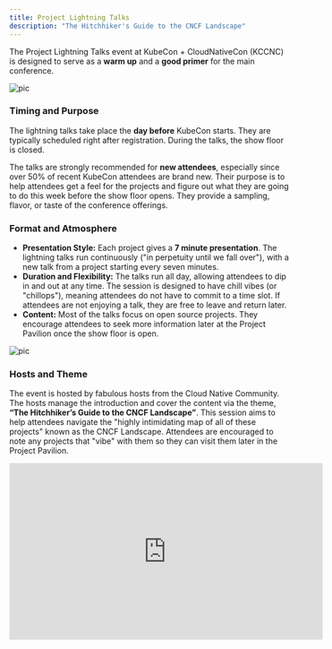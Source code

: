 ```yaml
---
title: Project Lightning Talks
description: "The Hitchhiker's Guide to the CNCF Landscape"
---
```


The Project Lightning Talks event at KubeCon + CloudNativeCon (KCCNC) is designed to serve as a **warm up** and a **good primer** for the main conference.

![pic](https://github.com/user-attachments/assets/7aa1afb9-6dbc-4f32-bbe2-9e43a3716f12)

### Timing and Purpose

The lightning talks take place the **day before** KubeCon starts. They are typically scheduled right after registration. During the talks, the show floor is closed.

The talks are strongly recommended for **new attendees**, especially since over 50% of recent KubeCon attendees are brand new. Their purpose is to help attendees get a feel for the projects and figure out what they are going to do this week before the show floor opens. They provide a sampling, flavor, or taste of the conference offerings.

### Format and Atmosphere

*   **Presentation Style:** Each project gives a **7 minute presentation**. The lightning talks run continuously ("in perpetuity until we fall over"), with a new talk from a project starting every seven minutes.
*   **Duration and Flexibility:** The talks run all day, allowing attendees to dip in and out at any time. The session is designed to have chill vibes (or "chillops"), meaning attendees do not have to commit to a time slot. If attendees are not enjoying a talk, they are free to leave and return later.
*   **Content:** Most of the talks focus on open source projects. They encourage attendees to seek more information later at the Project Pavilion once the show floor is open.

![pic](https://github.com/user-attachments/assets/0bbd8391-3869-4a50-9d91-aca9cbfdf319)

### Hosts and Theme

The event is hosted by fabulous hosts from the Cloud Native Community. The hosts manage the introduction and cover the content via the theme, **“The Hitchhiker’s Guide to the CNCF Landscape”**. This session aims to help attendees navigate the "highly intimidating map of all of these projects" known as the CNCF Landscape. Attendees are encouraged to note any projects that "vibe" with them so they can visit them later in the Project Pavilion.

<iframe width="560" height="315" src="https://www.youtube.com/embed/_r7blpGA1Fw?si=ATJUgrK8z1c6ROcB" title="YouTube video player" frameborder="0" allow="accelerometer; autoplay; clipboard-write; encrypted-media; gyroscope; picture-in-picture; web-share" referrerpolicy="strict-origin-when-cross-origin" allowfullscreen></iframe>
